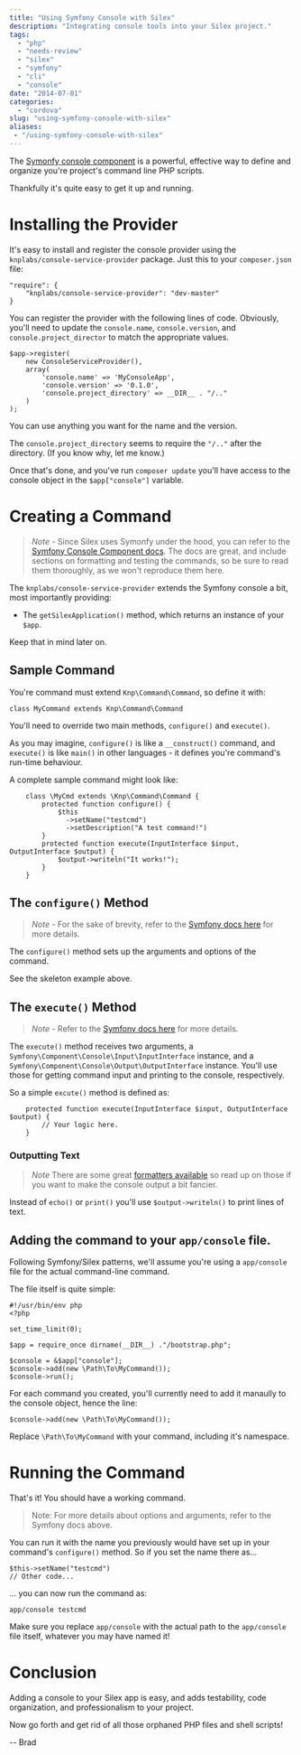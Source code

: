```yaml
---
title: "Using Symfony Console with Silex"
description: "Integrating console tools into your Silex project."
tags:
  - "php"
  - "needs-review"
  - "silex"
  - "symfony"
  - "cli"
  - "console"
date: "2014-07-01"
categories:
  - "cordova"
slug: "using-symfony-console-with-silex"
aliases:
 - "/using-symfony-console-with-silex"
---
```


The [Symonfy console component](http://symfony.com/doc/current/components/console/introduction.html) is a powerful, effective way to define and organize you're project's command line PHP scripts.

Thankfully it's quite easy to get it up and running.


# Installing the Provider

It's easy to install and register the console provider using the `knplabs/console-service-provider` package. Just this to your `composer.json` file:

    "require": {
    	"knplabs/console-service-provider": "dev-master"
    }

You can register the provider with the following lines of code. Obviously, you'll need to update the `console.name`, `console.version`, and `console.project_director` to match the appropriate values.

    $app->register(
        new ConsoleServiceProvider(),
        array(
            'console.name' => 'MyConsoleApp',
        	'console.version' => '0.1.0',
        	'console.project_directory' => __DIR__ . "/.."
        )
    );

You can use anything you want for the name and the version.

The `console.project_directory` seems to require the `"/.."` after the directory. (If you know why, let me know.)

Once that's done, and you've run `composer update` you'll have access to the console object in the `$app["console"]` variable.

# Creating a Command

> *Note* - Since Silex uses Symonfy under the hood, you can refer to the [Symfony Console Component docs](http://symfony.com/doc/current/components/console/introduction.html). The docs are great, and include sections on formatting and testing the commands, so be sure to read them thoroughly, as we won't reproduce them here.

The `knplabs/console-service-provider` extends the Symfony console a bit, most importantly providing:

- The `getSilexApplication()` method, which returns an instance of your `$app`.

Keep that in mind later on.

## Sample Command

You're command must extend `Knp\Command\Command`, so define it with:

	class MyCommand extends Knp\Command\Command

You'll need to override two main methods, `configure()` and `execute()`.

As you may imagine, `configure()` is like a `__construct()` command, and `execute()` is like `main()` in other languages - it defines you're command's run-time behaviour.

A complete sample command might look like:

		class \MyCmd extends \Knp\Command\Command {
        	protected function configure() {
            	$this
                  ->setName("testcmd")
                  ->setDescription("A test command!")
            }
            protected function execute(InputInterface $input, OutputInterface $output) {
            	$output->writeln("It works!");
            }
        }


## The `configure()` Method

> *Note* - For the sake of brevity, refer to the [Symfony docs here](http://symfony.com/doc/current/components/console/introduction.html#creating-a-basic-command) for more details.

The `configure()` method sets up the arguments and options of the command.

See the skeleton example above.



## The `execute()` Method


> *Note* - Refer to the [Symfony docs here](http://symfony.com/doc/current/components/console/introduction.html#creating-a-basic-command) for more details.

The `execute()` method receives two arguments, a `Symfony\Component\Console\Input\InputInterface` instance, and a `Symfony\Component\Console\Output\OutputInterface` instance. You'll use those for getting command input and printing to the console, respectively.

So a simple `excute()` method is defined as:

        protected function execute(InputInterface $input, OutputInterface $output) {
        	// Your logic here.
        }



### Outputting Text

> *Note* There are some great [formatters available](http://symfony.com/doc/current/components/console/helpers/formatterhelper.html) so read up on those if you want to make the console output a bit fancier.

Instead of `echo()` or `print()` you'll use `$output->writeln()` to print lines of text.


## Adding the command to your `app/console` file.

Following Symfony/Silex patterns, we'll assume you're using a `app/console` file for the actual command-line command.

The file itself is quite simple:

    #!/usr/bin/env php
    <?php

    set_time_limit(0);

    $app = require_once dirname(__DIR__) ."/bootstrap.php";

    $console = &$app["console"];
    $console->add(new \Path\To\MyCommand());
    $console->run();

For each command you created, you'll currently need to add it manaully to the console object, hence the line:

    $console->add(new \Path\To\MyCommand());

Replace `\Path\To\MyCommand` with your command, including it's namespace.

# Running the Command

That's it! You should have a working command.

> Note: For more details about options and arguments, refer to the Symfony docs above.

You can run it with the name you previously would have set up in your command's `configure()` method. So if you set the name there as...

	$this->setName("testcmd")
    // Other code...

... you can now run the command as:

	app/console testcmd

Make sure you replace `app/console` with the actual path to the `app/console` file itself, whatever you may have named it!


# Conclusion

Adding a console to your Silex app is easy, and adds testability, code organization, and professionalism to your project.

Now go forth and get rid of all those orphaned PHP files and shell scripts!

-- Brad
